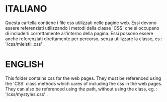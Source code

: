 # ITALIANO

Questa cartella contiene i file css utilizzati nelle pagine web. Essi devono essere
referenziati utilizzando i metodi della classe 'CSS' che si occupano di includerli correttamente
all'interno della pagina. Essi possono essere anche referenziati direttamente per percorso, 
senza utilizzare la classe, es : '/css/mieistili.css' .

# ENGLISH

This folder contains css for the web pages. They must be referenced using the 'CSS' class 
methods which cares of including the css in the web pages. They can also be referenced
using the path, without using the class, eg. : '/css/mystyles.css' .